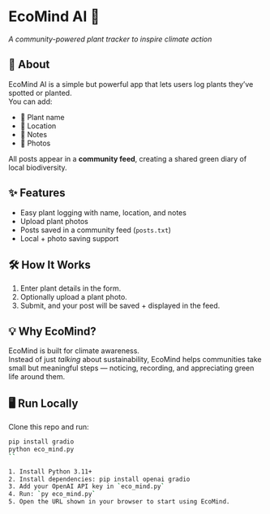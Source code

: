 # EcoMind AI 🌳  
*A community-powered plant tracker to inspire climate action*  

## 🚀 About
EcoMind AI is a simple but powerful app that lets users log plants they’ve spotted or planted.  
You can add:
- 🌱 Plant name  
- 📍 Location  
- 📝 Notes  
- 📸 Photos  

All posts appear in a **community feed**, creating a shared green diary of local biodiversity.  

## ✨ Features
- Easy plant logging with name, location, and notes  
- Upload plant photos  
- Posts saved in a community feed (`posts.txt`)  
- Local + photo saving support  

## 🛠️ How It Works
1. Enter plant details in the form.  
2. Optionally upload a plant photo.  
3. Submit, and your post will be saved + displayed in the feed.  

## 💡 Why EcoMind?
EcoMind is built for climate awareness.  
Instead of just *talking* about sustainability, EcoMind helps communities take small but meaningful steps — noticing, recording, and appreciating green life around them.  


## 🖥️ Run Locally
Clone this repo and run:
```bash
pip install gradio
python eco_mind.py
``

1. Install Python 3.11+
2. Install dependencies: pip install openai gradio
3. Add your OpenAI API key in `eco_mind.py`
4. Run: `py eco_mind.py`
5. Open the URL shown in your browser to start using EcoMind.
